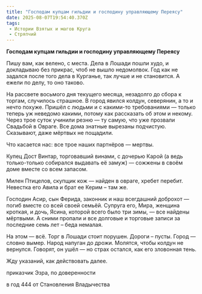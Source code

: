 ```yaml
---
title: "Господам купцам гильдии и господину управляющему Переясу"
date: 2025-08-07T19:54:40.370Z
tags:
 - Истории Взятых и магов Круга
 - Стряпчий
---
```


**Господам купцам гильдии и господину управляющему Переясу**

Пишу вам, как велено, с места. Дела в Лошади пошли худо, и докладываю
без прикрас, чтоб не вышло недомолвок. Год как не задался после того
дела в Курганье, так лучше и не становится. А ежели по делу, то оно
таково.

На рассвете восьмого дня текущего месяца, незадолго до сбора к торгам,
случилось страшное. В город явился колдун, северянин, а то и нечто
похуже. Пришёл с людьми и с какими-то требованиями — только теперь уж
неведомо какими, потому как рассказать об этом и некому. Через трое
суток учинили резню — ту самую, что уже прозвали Свадьбой в Овраге. Все
дома знатные вырезаны подчистую. Сказывают, даже мёртвых не пощадили.

Что касается нас: все трое наших партнёров — мертвы.

Купец Дост Винтар, торговавший винами, с дочерью Карой (а ведь
только-только собирался выдавать её замуж) — сожжены в своём доме вместе
со всем запасом.

Милен Птицелов, скупщик кож — найден в овраге, хребет перебит. Невестка
его Авила и брат ее Керим – там же.

Господин Асир, сын Ферида, законник и наш всегдашний доброхот — погиб
вместе со всей своей семьёй. Супруга его, Мира, женщина кроткая, и дочь,
Ясина, которой всего было три зимы, — все найдены мёртвыми. А сними
пропали и все долговые и торговые записи за последние семь лет – беда
немалая.

На этом — всё. Торг в Лошади стоит порушен. Дороги – пусты. Город —
словно вымер. Народ напуган до дрожи. Молятся, чтобы колдун не вернулся.
Говорят, он ушёл — но страх остался, как его зловонная тень.

Жду указаний, как действовать далее.

приказчик Эзра, по доверенности

в год 444 от Становления Владычества
